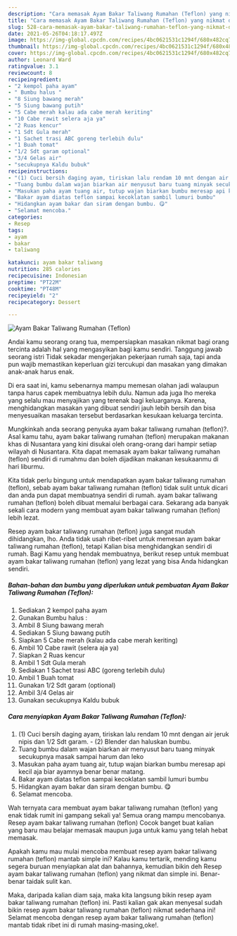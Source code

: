 ```yaml
---
description: "Cara memasak Ayam Bakar Taliwang Rumahan (Teflon) yang nikmat dan Mudah Dibuat"
title: "Cara memasak Ayam Bakar Taliwang Rumahan (Teflon) yang nikmat dan Mudah Dibuat"
slug: 528-cara-memasak-ayam-bakar-taliwang-rumahan-teflon-yang-nikmat-dan-mudah-dibuat
date: 2021-05-26T04:18:17.497Z
image: https://img-global.cpcdn.com/recipes/4bc0621531c1294f/680x482cq70/ayam-bakar-taliwang-rumahan-teflon-foto-resep-utama.jpg
thumbnail: https://img-global.cpcdn.com/recipes/4bc0621531c1294f/680x482cq70/ayam-bakar-taliwang-rumahan-teflon-foto-resep-utama.jpg
cover: https://img-global.cpcdn.com/recipes/4bc0621531c1294f/680x482cq70/ayam-bakar-taliwang-rumahan-teflon-foto-resep-utama.jpg
author: Leonard Ward
ratingvalue: 3.1
reviewcount: 8
recipeingredient:
- "2 kempol paha ayam"
- " Bumbu halus "
- "8 Siung bawang merah"
- "5 Siung bawang putih"
- "5 Cabe merah kalau ada cabe merah keriting"
- "10 Cabe rawit selera aja ya"
- "2 Ruas kencur"
- "1 Sdt Gula merah"
- "1 Sachet trasi ABC goreng terlebih dulu"
- "1 Buah tomat"
- "1/2 Sdt garam optional"
- "3/4 Gelas air"
- "secukupnya Kaldu bubuk"
recipeinstructions:
- "(1) Cuci bersih daging ayam, tiriskan lalu rendam 10 mnt dengan air jeruk nipis dan 1/2 Sdt garam.  (2) Blender dan haluskan bumbu."
- "Tuang bumbu dalam wajan biarkan air menyusut baru tuang minyak secukupnya masak sampai harum dan leko"
- "Masukan paha ayam tuang air, tutup wajan biarkan bumbu meresap api kecil aja biar ayamnya benar benar matang."
- "Bakar ayam diatas teflon sampai kecoklatan sambil lumuri bumbu"
- "Hidangkan ayam bakar dan siram dengan bumbu. 😋"
- "Selamat mencoba."
categories:
- Resep
tags:
- ayam
- bakar
- taliwang

katakunci: ayam bakar taliwang 
nutrition: 285 calories
recipecuisine: Indonesian
preptime: "PT22M"
cooktime: "PT48M"
recipeyield: "2"
recipecategory: Dessert

---
```



![Ayam Bakar Taliwang Rumahan (Teflon)](https://img-global.cpcdn.com/recipes/4bc0621531c1294f/680x482cq70/ayam-bakar-taliwang-rumahan-teflon-foto-resep-utama.jpg)

Andai kamu seorang orang tua, mempersiapkan masakan nikmat bagi orang tercinta adalah hal yang mengasyikan bagi kamu sendiri. Tanggung jawab seorang istri Tidak sekadar mengerjakan pekerjaan rumah saja, tapi anda pun wajib memastikan keperluan gizi tercukupi dan masakan yang dimakan anak-anak harus enak.

Di era  saat ini, kamu sebenarnya mampu memesan olahan jadi walaupun tanpa harus capek membuatnya lebih dulu. Namun ada juga lho mereka yang selalu mau menyajikan yang terenak bagi keluarganya. Karena, menghidangkan masakan yang dibuat sendiri jauh lebih bersih dan bisa menyesuaikan masakan tersebut berdasarkan kesukaan keluarga tercinta. 



Mungkinkah anda seorang penyuka ayam bakar taliwang rumahan (teflon)?. Asal kamu tahu, ayam bakar taliwang rumahan (teflon) merupakan makanan khas di Nusantara yang kini disukai oleh orang-orang dari hampir setiap wilayah di Nusantara. Kita dapat memasak ayam bakar taliwang rumahan (teflon) sendiri di rumahmu dan boleh dijadikan makanan kesukaanmu di hari liburmu.

Kita tidak perlu bingung untuk mendapatkan ayam bakar taliwang rumahan (teflon), sebab ayam bakar taliwang rumahan (teflon) tidak sulit untuk dicari dan anda pun dapat membuatnya sendiri di rumah. ayam bakar taliwang rumahan (teflon) boleh dibuat memalui berbagai cara. Sekarang ada banyak sekali cara modern yang membuat ayam bakar taliwang rumahan (teflon) lebih lezat.

Resep ayam bakar taliwang rumahan (teflon) juga sangat mudah dihidangkan, lho. Anda tidak usah ribet-ribet untuk memesan ayam bakar taliwang rumahan (teflon), tetapi Kalian bisa menghidangkan sendiri di rumah. Bagi Kamu yang hendak membuatnya, berikut resep untuk membuat ayam bakar taliwang rumahan (teflon) yang lezat yang bisa Anda hidangkan sendiri.

<!--inarticleads1-->

##### Bahan-bahan dan bumbu yang diperlukan untuk pembuatan Ayam Bakar Taliwang Rumahan (Teflon):

1. Sediakan 2 kempol paha ayam
1. Gunakan  Bumbu halus :
1. Ambil 8 Siung bawang merah
1. Sediakan 5 Siung bawang putih
1. Siapkan 5 Cabe merah (kalau ada cabe merah keriting)
1. Ambil 10 Cabe rawit (selera aja ya)
1. Siapkan 2 Ruas kencur
1. Ambil 1 Sdt Gula merah
1. Sediakan 1 Sachet trasi ABC (goreng terlebih dulu)
1. Ambil 1 Buah tomat
1. Gunakan 1/2 Sdt garam (optional)
1. Ambil 3/4 Gelas air
1. Gunakan secukupnya Kaldu bubuk




<!--inarticleads2-->

##### Cara menyiapkan Ayam Bakar Taliwang Rumahan (Teflon):

1. (1) Cuci bersih daging ayam, tiriskan lalu rendam 10 mnt dengan air jeruk nipis dan 1/2 Sdt garam.  - (2) Blender dan haluskan bumbu.
1. Tuang bumbu dalam wajan biarkan air menyusut baru tuang minyak secukupnya masak sampai harum dan leko
1. Masukan paha ayam tuang air, tutup wajan biarkan bumbu meresap api kecil aja biar ayamnya benar benar matang.
1. Bakar ayam diatas teflon sampai kecoklatan sambil lumuri bumbu
1. Hidangkan ayam bakar dan siram dengan bumbu. 😋
1. Selamat mencoba.




Wah ternyata cara membuat ayam bakar taliwang rumahan (teflon) yang enak tidak rumit ini gampang sekali ya! Semua orang mampu mencobanya. Resep ayam bakar taliwang rumahan (teflon) Cocok banget buat kalian yang baru mau belajar memasak maupun juga untuk kamu yang telah hebat memasak.

Apakah kamu mau mulai mencoba membuat resep ayam bakar taliwang rumahan (teflon) mantab simple ini? Kalau kamu tertarik, mending kamu segera buruan menyiapkan alat dan bahannya, kemudian bikin deh Resep ayam bakar taliwang rumahan (teflon) yang nikmat dan simple ini. Benar-benar taidak sulit kan. 

Maka, daripada kalian diam saja, maka kita langsung bikin resep ayam bakar taliwang rumahan (teflon) ini. Pasti kalian gak akan menyesal sudah bikin resep ayam bakar taliwang rumahan (teflon) nikmat sederhana ini! Selamat mencoba dengan resep ayam bakar taliwang rumahan (teflon) mantab tidak ribet ini di rumah masing-masing,oke!.

